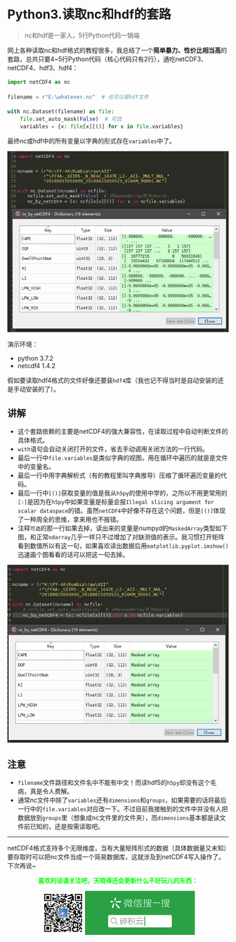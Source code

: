 # Python3.读取nc和hdf的套路

> nc和hdf是一家人，5行Python代码一锅端

网上各种读取nc和hdf格式的教程很多，我总结了一个**简单暴力、性价比相当高**的套路，总共只要4~5行Python代码（核心代码只有2行），通吃netCDF3、netCDF4、hdf3、hdf4：

```Python
import netCDF4 as nc

filename = r"E:\whatever.nc"  # 也可以是hdf文件

with nc.Dataset(filename) as file:
    file.set_auto_mask(False)  # 可选
    variables = {x: file[x][()] for x in file.variables}
```

最终nc或hdf中的所有变量以字典的形式存在`variables`中了。

</center>

![ndarray.png](./ndarray.png)</center>

演示环境：

- python  3.7.2
- netcdf4 1.4.2

假如要读取hdf4格式的文件好像还要装`hdf4`库（我也记不得当时是自动安装的还是手动安装的了）。


## 讲解

- 这个套路依赖的主要是netCDF4的强大兼容性，在读取过程中自动判断文件的具体格式。
- `with`语句会自动关闭打开的文件，省去手动调用关闭方法的一行代码。
- 最后一行中`file.variables`是类似字典的视图，用在循环中遍历的就是是文件中的变量名。
- 最后一行中用字典解析式（有的教程里叫字典推导）压缩了循环遍历变量的代码。
- 最后一行中`[()]`获取变量的值是我从`h5py`的使用中学的，之所以不用更常用的`[:]`是因为在`h5py`中如果变量是标量会报`Illegal slicing argument for scalar dataspace`的错。虽然`netCDF4`中好像不存在这个问题，但是`[()]`体现了一种周全的思维，拿来用也不报错。
- 注释`可选`的那一行如果去掉，读出来的变量是numpyd的`MaskedArray`类型如下图，和正常`ndarray`几乎一样只不过增加了对缺测值的表示。我习惯打开矩阵看到数值所以有这一句，如果喜欢读出数据后用`matplotlib.pyplot.imshow()`迅速画个图看看的话可以把这一句去掉。

<center>

![MaskedArray.png](./MaskedArray.png)</center>

## 注意

- `filename`文件路径和文件名中不能有中文！而读hdf5的`h5py`却没有这个毛病，真是令人费解。
- 通常nc文件中除了`variables`还有`dimensions`和`groups`，如果需要的话将最后一行中的`file.variables`对应改一下。不过目前我接触到的文件中并没有人把数据放到`groups`里（想象成nc文件里的文件夹），而`dimensions`基本都是读文件前已知的，还是按需读取吧。

---

netCDF4格式支持多个无限维度，当有大量矩阵形式的数据（具体数据量又未知）要存取时可以把nc文件当成一个简易数据库，这就涉及到netCDF4写入操作了。下次再说~

**<center><font color=lime>喜欢的话请关注吧，天晓得还会更新什么不好玩儿的东西：</font></center>**

<center>

![weixin_qr.png](../weixin_qr.png)</center>
